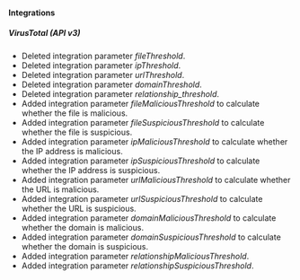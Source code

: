 
#### Integrations

##### VirusTotal (API v3)

- Deleted integration parameter *fileThreshold*.
- Deleted integration parameter *ipThreshold*.
- Deleted integration parameter *urlThreshold*.
- Deleted integration parameter *domainThreshold*.
- Deleted integration parameter *relationship_threshold*.
- Added integration parameter *fileMaliciousThreshold* to calculate whether the file is malicious.
- Added integration parameter *fileSuspiciousThreshold* to calculate whether the file is suspicious.
- Added integration parameter *ipMaliciousThreshold* to calculate whether the IP address is malicious.
- Added integration parameter *ipSuspiciousThreshold* to calculate whether the IP address is suspicious.
- Added integration parameter *urlMaliciousThreshold* to calculate whether the URL is malicious.
- Added integration parameter *urlSuspiciousThreshold* to calculate whether the URL is suspicious.
- Added integration parameter *domainMaliciousThreshold* to calculate whether the domain is malicious.
- Added integration parameter *domainSuspiciousThreshold* to calculate whether the domain is suspicious.
- Added integration parameter *relationshipMaliciousThreshold*.
- Added integration parameter *relationshipSuspiciousThreshold*.
